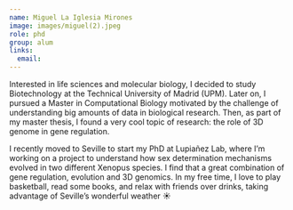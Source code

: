 ```yaml
---
name: Miguel La Iglesia Mirones
image: images/miguel(2).jpeg
role: phd
group: alum
links:
  email:
---
```


Interested in life sciences and molecular biology, I decided to study Biotechnology at the Technical University of Madrid (UPM). Later on, I pursued a Master in Computational Biology motivated by the challenge of understanding big amounts of data in biological research. Then, as part of my master thesis, I found a very cool topic of research: the role of 3D genome in gene regulation.

I recently moved to Seville to start my PhD at Lupiañez Lab, where I’m working on a project to understand how sex determination mechanisms evolved in two different Xenopus species. I find that a great combination of gene regulation, evolution and 3D genomics. In my free time, I love to play basketball, read some books, and relax with friends over drinks, taking advantage of Seville’s wonderful weather ☀️
